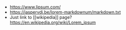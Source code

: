   - https://www.lipsum.com/
  - https://jaspervdj.be/lorem-markdownum/markdown.txt
  - Just link to [[wikipedia]] page?
    https://en.wikipedia.org/wiki/Lorem_ipsum